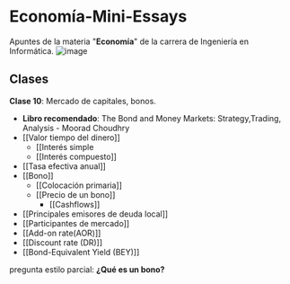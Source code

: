 # Economía-Mini-Essays
Apuntes de la materia "**Economía**" de la carrera de Ingeniería en Informática.
![image](https://github.com/user-attachments/assets/eda95554-b45e-432e-8bdd-8cd8aa85190a)

## Clases

**Clase 10**: Mercado de capitales, bonos.
- **Libro recomendado**: The Bond and Money Markets: Strategy,Trading, Analysis - Moorad Choudhry
- [[Valor tiempo del dinero]]
	- [[Interés simple
	- [[Interés compuesto]]
- [[Tasa efectiva anual]]
- [[Bono]]
	- [[Colocación primaria]]
	- [[Precio de un bono]]
		- [[Cashflows]]
- [[Principales emisores de deuda local]]
- [[Participantes de mercado]]
- [[Add-on rate(AOR)]]
- [[Discount rate (DR)]]
- [[Bond-Equivalent Yield (BEY)]]



pregunta estilo parcial: **¿Qué es un bono?**


